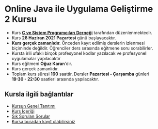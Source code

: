 # Online Java ile Uygulama Geliştirme 2 Kursu

+ Kurs [__C ve Sistem Programcıları Derneği__](http://www.csystem.org/) tarafından düzenlenmektedir.
+ Kurs __28 Haziran 2021 Pazartesi__ günü başlayacaktır.
+ __Kurs gerçek zamanlıdır.__ Önceden kayıt edilmiş derslerin izlenmesi biçiminde değildir. Öğrenciler ders sırasında eğitmene soru sorabilirler.
+ Kursta irili ufaklı birçok profesyonel kodlar yazılacak ve profesyonel uygulamalar yapılacaktır
+ Kurs eğitmeni __Oğuz Karan__'dır.
+ Kurs gerçek zamanlıdır.
+ Toplam kurs süresi __160__ saattir. Dersler __Pazartesi - Çarşamba__ günleri __19:30 - 22:30__ saatleri arasında yapılacaktır.

## Kursla ilgili bağlantılar
+ [Kursun Genel Tanıtımı](https://github.com/CSD-1993/Online-Java-ile-Uygulama-Gelistirme-2-Kursu/blob/main/kurs-tanitimi.md)
+ [Kurs İçeriği](https://github.com/CSD-1993/Online-Java-ile-Uygulama-Gelistirme-2-Kursu/blob/main/kurs-icerigi.md)
+ [Sık Sorulan Sorular](https://github.com/CSD-1993/Online-Java-ile-Uygulama-Gelistirme-2-Kursu/blob/main/sss.md)
+ [Kursa buradan kayıt olabilirsiniz](https://us02web.zoom.us/meeting/register/tZUtc-6tqzksHdZSMM_rMqxoc4m7M63RJJBy)
